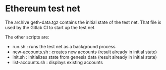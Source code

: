 # Ethereum test net

The archive geth-data.tgz contains the initial state of the test net.
That file is used by the Gitlab CI to start up the test net.

The other scripts are:
  * run.sh : runs the test net as a background process
  * new-accounts.sh : creates new accounts (result already in initial state)
  * init.sh : initializes state from genesis data (result already in initial state)
  * list-accounts.sh : displays existing accounts
